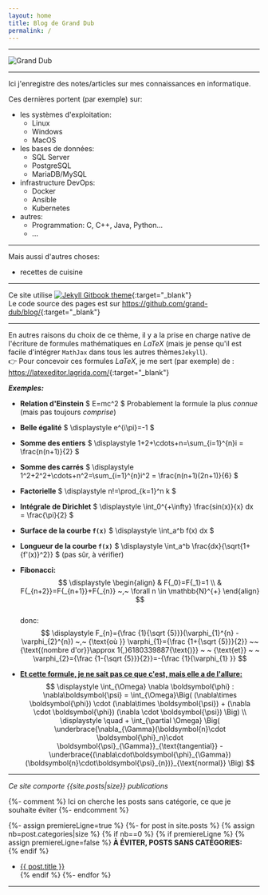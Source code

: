 ```yaml
---
layout: home
title: Blog de Grand Dub
permalink: /
---
```


---

![Grand Dub]({{site.baseurl}}/assets/images/gd-logo-fontmeme-com.png#center)

---

Ici j'enregistre des notes/articles sur mes connaissances en informatique.  

Ces dernières portent (par exemple) sur:
- les systèmes d'exploitation:
  - Linux
  - Windows
  - MacOS
- les bases de données:
  - SQL Server
  - PostgreSQL
  - MariaDB/MySQL
- infrastructure DevOps:
  - Docker
  - Ansible
  - Kubernetes
- autres:
  - Programmation: C, C++, Java, Python...
  - ...


---

Mais aussi d'autres choses:
- recettes de cuisine

---
Ce site utilise [![Jekyll Gitbook theme](https://img.shields.io/badge/featured%20on-JekyllThemes-red.svg)](https://github.com/sighingnow/jekyll-gitbook){:target="_blank"}  
Le code source des pages est sur <https://github.com/grand-dub/blog/>{:target="_blank"} 

---

En autres raisons du choix de ce thème, il y a la prise en charge native de l'écriture de formules mathématiques en *LaTeX* (mais je pense qu'il est facile d'intégrer `MathJax` dans tous les autres thèmes`Jekyll`).   
:point_right: Pour concevoir ces formules *LaTeX*, je me sert (par exemple) de : <https://latexeditor.lagrida.com/>{:target="_blank"} 

***Exemples:***

- **Relation d'Einstein**
  $ E=mc^2 $
  Probablement la formule la plus *connue* (mais pas toujours *comprise*)  

- **Belle égalité**
  $ \displaystyle e^{i\pi}=-1 $

- **Somme des entiers**
  $ \displaystyle 1+2+\cdots+n=\sum_{i=1}^{n}i = \frac{n(n+1)}{2} $

- **Somme des carrés**
  $ \displaystyle 1^2+2^2+\cdots+n^2=\sum_{i=1}^{n}i^2 = \frac{n(n+1)(2n+1)}{6} $

- **Factorielle**
  $ \displaystyle n!=\prod_{k=1}^n k $

- **Intégrale de Dirichlet**
  $ \displaystyle \int_0^{+\infty} \frac{sin(x)}{x} dx = \frac{\pi}{2} $

- **Surface de la courbe `f(x)`**
  $ \displaystyle \int_a^b f(x) dx $

- **Longueur de la courbe `f(x)`** 
  $ \displaystyle \int_a^b \frac{dx}{\sqrt{1+{f'(x)}^2}} $
  (pas sûr, à vérifier)  

- **Fibonacci:**  
$$ \displaystyle 
\begin{align}
& F{_0}=F{_1}=1 \\
& F{_{n+2}}=F{_{n+1}}+F{_{n}} ~,~ \forall n \in \mathbb{N}^{+} 
\end{align}
$$  
donc:  
  $$ \displaystyle
  F_{n}={\frac {1}{\sqrt {5}}}(\varphi_{1}^{n} - \varphi_{2}^{n}) ~,~ {\text{où }} \varphi_{1}={\frac {1+{\sqrt {5}}}{2}}  ~~ {\text{(nombre d'or}}\approx 1{,}6180339887{\text{)}} ~ ~ {\text{et}} ~ ~ \varphi_{2}={\frac {1-{\sqrt {5}}}{2}}=-{\frac {1}{\varphi_{1} }}
$$


- **<u>Et cette formule, je ne sait pas ce que c'est, mais elle a de l'allure:</u>**    
$$ \displaystyle
\int_{\Omega}  \nabla \boldsymbol{\phi} : \nabla\boldsymbol{\psi} = 
\int_{\Omega}\Big( (\nabla\times \boldsymbol{\phi}) \cdot (\nabla\times \boldsymbol{\psi}) + (\nabla 
\cdot 
\boldsymbol{\phi}) (\nabla \cdot \boldsymbol{\psi}) \Big)
\\
\displaystyle
\quad + \int_{\partial \Omega} 
\Big( \underbrace{\nabla_{\Gamma}(\boldsymbol{n}\cdot \boldsymbol{\phi}_n)\cdot 
\boldsymbol{\psi}_{\Gamma}}_{\text{tangential}} - 
\underbrace{(\nabla\cdot\boldsymbol{\phi}_{\Gamma})(\boldsymbol{n}\cdot\boldsymbol{\psi}_{n})}_{\text{normal}}
\Big) $$ 

---

*Ce site comporte {{site.posts|size}} publications*


{%- comment %}
Ici on cherche les posts sans catégorie, ce que je souhaite éviter
{%- endcomment %}

{%- assign premiereLigne=true %}
{%- for post in site.posts %}
  {% assign nb=post.categories|size %}
  {% if nb==0 %}
    {% if premiereLigne %}
      {% assign premiereLigne=false %}
**À ÉVITER, POSTS SANS CATÉGORIES:**  
    {% endif %}
- [{{ post.title }}]({{site.baseurl}}{{post.url}})  
  {% endif %}
{%- endfor %}

---
